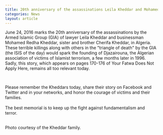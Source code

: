 ```yaml
---
title: 20th anniversary of the assassinations Leila Kheddar and Mohamed Redha Kheddar
categories: News
layout: article
---
```



June 24, 2016 marks the 20th anniversary of the assassinations by the Armed Islamic Group (GIA) of lawyer Leila Kheddar and businessman Mohamed Redha Kheddar, sister and brother Cherifa Kheddar, in Algeria.&nbsp; These terrible killings along with others in the "triangle of death" by the GIA (the ISIS of the day) would spark the founding of Djazairouna, the Algerian association of victims of Islamist terrorism, a few months later in 1996.&nbsp; Sadly, this story, which appears on pages 170-176 of Your Fatwa Does Not Apply Here, remains all too relevant today.

&nbsp;

Please remember the Kheddars today, share their story on Facebook and Twitter and in your networks, and honor the courage of victims and their families.
<br>
<br>The best memorial is to keep up the fight against fundamentalism and terror. &nbsp;
<br>&nbsp;

Photo courtesy of the Kheddar family.
